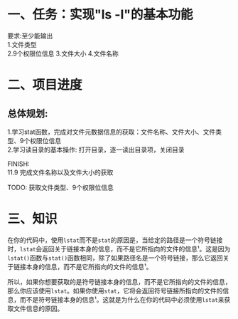 # 一、任务：实现"ls -l"的基本功能  
要求:至少能输出  
1.文件类型  
2.9个权限位信息
3.文件大小
4.文件名称

# 二、项目进度  
## 总体规划:  
1.学习stat函数，完成对文件元数据信息的获取：文件名称、文件大小、文件类型、9个权限位信息  
2.学习读目录的基本操作: 打开目录，逐一读出目录项，关闭目录  

FINISH:  
11.9 完成文件名称以及文件大小的获取

TODO:  获取文件类型、9个权限位信息  

# 三、知识  
在你的代码中，使用`lstat`而不是`stat`的原因是，当给定的路径是一个符号链接时，`lstat`会返回关于链接本身的信息，而不是它所指向的文件的信息¹。这是因为`lstat()`函数与`stat()`函数相同，除了如果路径名是一个符号链接，那么它返回关于链接本身的信息，而不是它所指向的文件的信息¹。

所以，如果你想要获取的是符号链接本身的信息，而不是它所指向的文件的信息，那么你应该使用`lstat`。如果你使用`stat`，它将会返回符号链接所指向的文件的信息，而不是符号链接本身的信息¹。这就是为什么在你的代码中必须使用`lstat`来获取文件信息的原因。

